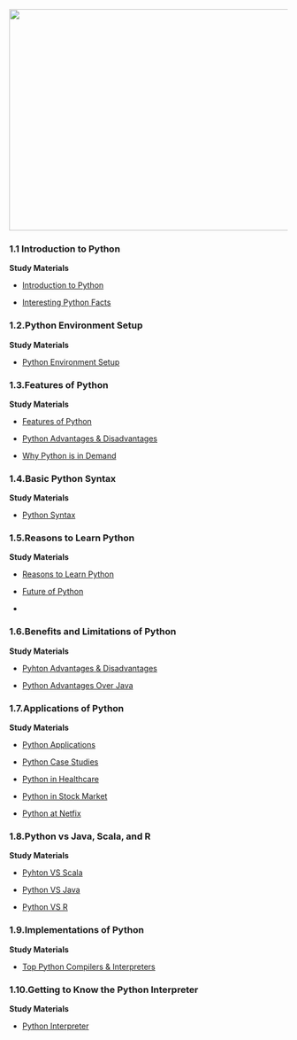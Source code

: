 <img src="https://d2h0cx97tjks2p.cloudfront.net/wp-content/uploads/2020/07/python-training-course.jpg" alt="" height="400" width="900">

### 1.1 Introduction to Python

**Study Materials**

- [Introduction to Python](https://data-flair.training/blogs/python-tutorial/)

- [Interesting Python Facts](https://data-flair.training/blogs/facts-about-python-programming/)


### 1.2.Python Environment Setup

**Study Materials**

- [Python Environment Setup](https://data-flair.training/blogs/install-python-windows/)


### 1.3.Features of Python

**Study Materials**

- [Features of Python](https://data-flair.training/blogs/features-python/)

- [Python Advantages & Disadvantages](https://data-flair.training/blogs/advantages-and-disadvantages-of-python/)

- [Why Python is in Demand](https://data-flair.training/blogs/why-is-python-in-demand/)

### 1.4.Basic Python Syntax

**Study Materials**

- [Python Syntax](https://data-flair.training/blogs/python-syntax-semantics/)


### 1.5.Reasons to Learn Python

**Study Materials**

- [Reasons to Learn Python](https://data-flair.training/blogs/why-learn-python/)

- [Future of Python](https://data-flair.training/blogs/python-future/)
- 

### 1.6.Benefits and Limitations of Python

**Study Materials**

- [Pyhton Advantages & Disadvantages](https://data-flair.training/blogs/advantages-and-disadvantages-of-python/)

- [Python Advantages Over Java](https://data-flair.training/blogs/advantages-of-python-over-java/)


### 1.7.Applications of Python

**Study Materials**

- [Python Applications](https://data-flair.training/blogs/python-applications/)

- [Python Case Studies](https://data-flair.training/blogs/python-case-studies/)

- [Python in Healthcare](https://data-flair.training/blogs/python-in-healthcare/)

- [Python in Stock Market](https://data-flair.training/blogs/python-for-stock-market/)

- [Python at Netfix](https://data-flair.training/blogs/python-at-netflix/)


### 1.8.Python vs Java, Scala, and R

**Study Materials**

- [Pyhton VS Scala](https://data-flair.training/blogs/scala-vs-python/)

- [Python VS Java](https://data-flair.training/blogs/python-vs-java/)

- [Python VS R](https://data-flair.training/blogs/r-vs-python/)


### 1.9.Implementations of Python

**Study Materials**

- [Top Python Compilers & Interpreters](https://data-flair.training/blogs/python-compilers/)


### 1.10.Getting to Know the Python Interpreter

**Study Materials**

- [Python Interpreter](https://data-flair.training/blogs/python-interpreter/)

